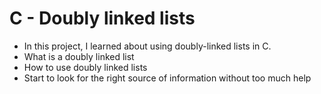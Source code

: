# C - Doubly linked lists

- In this project, I learned about using doubly-linked lists in C.
- What is a doubly linked list
- How to use doubly linked lists
- Start to look for the right source of information without too much help